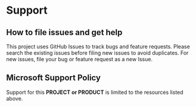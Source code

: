 # Support

## How to file issues and get help


This project uses GitHub Issues to track bugs and feature requests. Please search the existing
issues before filing new issues to avoid duplicates.  For new issues, file your bug or
feature request as a new Issue.


## Microsoft Support Policy

Support for this **PROJECT or PRODUCT** is limited to the resources listed above.
